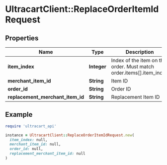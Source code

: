 # UltracartClient::ReplaceOrderItemIdRequest

## Properties

| Name | Type | Description | Notes |
| ---- | ---- | ----------- | ----- |
| **item_index** | **Integer** | Index of the item on the order.  Must match order.items[].item_index | [optional] |
| **merchant_item_id** | **String** | Item ID | [optional] |
| **order_id** | **String** | Order ID | [optional] |
| **replacement_merchant_item_id** | **String** | Replacement Item ID | [optional] |

## Example

```ruby
require 'ultracart_api'

instance = UltracartClient::ReplaceOrderItemIdRequest.new(
  item_index: null,
  merchant_item_id: null,
  order_id: null,
  replacement_merchant_item_id: null
)
```

